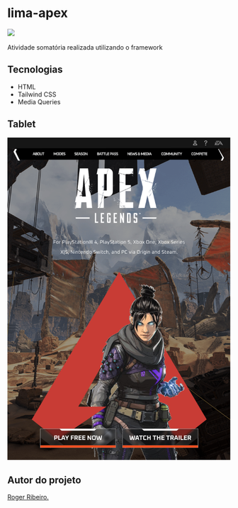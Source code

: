 # lima-apex

![](./img/previewapexs)

Atividade somatória realizada utilizando o framework
 
 ## Tecnologias 
 * HTML
 * Tailwind CSS
 * Media Queries

## Tablet

![](./img/Tablet.png)

 ## Autor do projeto
 [Roger Ribeiro.](https://www.linkedin.com/in/roger-r-de-oliveira-890923353/)
